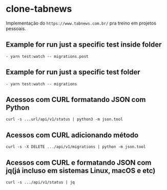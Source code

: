 # clone-tabnews

Implementação do `https://www.tabnews.com.br/` pra treino em projetos pessoais.

## Example for run just a specific test inside folder

```JS
- yarn test:watch -- migrations.post
```

## Example for run just a specific test folder

```JS
- yarn test:watch -- migrations
```

## Acessos com CURL formatando JSON com Python

```JS
curl -s ...url/api/v1/status | python3 -m json.tool
```

## Acessos com CURL adicionando método

```JS
curl -s -X DELETE .../api/v1/migrations | python -m json.tool
```

## Acessos com CURL e formatando JSON com jq(já incluso em sistemas Linux, macOS e etc)

```JS
curl -s .../api/v1/status | jq
```
